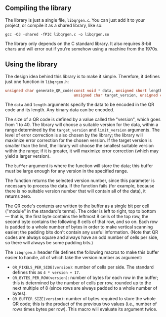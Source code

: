 ## Compiling the library

The library is just a single file, `libqrgen.c`. You can just add it to your project, or compile it as a shared
library, like so:

```
gcc -O3 -shared -fPIC libqrgen.c -o libqrgen.so
```

The library only depends on the C standard library. It also requires 8-bit chars and will error out if you're somehow
using a machine from the 1970s.

## Using the library

The design idea behind this library is to make it simple. Therefore, it defines just one function in `libqrgen.h`:

```c
unsigned char generate_QR_code(const void * data, unsigned short length,
                               unsigned char target_version, unsigned char limit_version, void * buffer);
```

The `data` and `length` arguments specify the data to be encoded in the QR code and its length. Any binary data can be
encoded.

The size of a QR code is defined by a value called the "version", which goes from 1 to 40. The library will choose a
suitable version for the data, within a range determined by the `target_version` and `limit_version` arguments. The
level of error correction is also chosen by the library; the library will maximize error correction for the chosen
version. If the target version is smaller than the limit, the library will choose the smallest suitable version within
the range; if it is greater, it will maximize error correction (which may yield a larger version).

The `buffer` argument is where the function will store the data; this buffer must be large enough for any version in
the specified range.

The function returns the selected version number, since this parameter is necessary to process the data. If the
function fails (for example, because there is no suitable version number that will contain all of the data), it
returns zero.

The QR code's contents are written to the buffer as a single bit per cell ("module" in the standard's terms). The
order is left to right, top to bottom — that is, the first byte contains the leftmost 8 cells of the top row, the
second byte contains the following 8 cells of that row, and so on. Each row is padded to a whole number of bytes in
order to make vertical scanning easier; the padding bits don't contain any useful information. (Note that QR codes
are always square and always have an odd number of cells per side, so there will always be some padding bits.)

The `libqrgen.h` header file defines the following macros to make this buffer easier to handle, all of which take the
version number as argument:

* `QR_PIXELS_PER_SIDE(version)`: number of cells per side. The standard defines this as `4 * version + 17`.
* `QR_BYTES_PER_ROW(version)`: number of bytes for each row in the buffer; this is determined by the number of cells
  per row, rounded up to the next multiple of 8 (since rows are always padded to a whole number of bytes).
* `QR_BUFFER_SIZE(version)`: number of bytes required to store the whole QR code; this is the product of the previous
  two values (i.e., number of rows times bytes per row). This macro will evaluate its argument twice.
